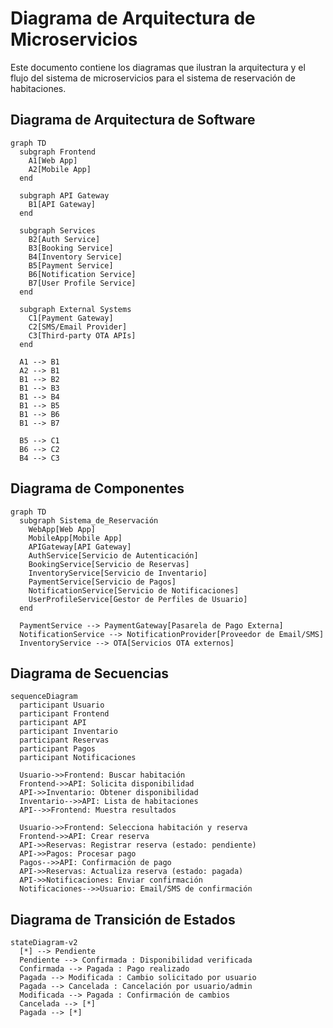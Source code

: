# Diagrama de Arquitectura de Microservicios

Este documento contiene los diagramas que ilustran la arquitectura y el flujo del sistema de microservicios para el sistema de reservación de habitaciones.

## Diagrama de Arquitectura de Software

```mermaid
graph TD
  subgraph Frontend
    A1[Web App]
    A2[Mobile App]
  end

  subgraph API Gateway
    B1[API Gateway]
  end

  subgraph Services
    B2[Auth Service]
    B3[Booking Service]
    B4[Inventory Service]
    B5[Payment Service]
    B6[Notification Service]
    B7[User Profile Service]
  end

  subgraph External Systems
    C1[Payment Gateway]
    C2[SMS/Email Provider]
    C3[Third-party OTA APIs]
  end

  A1 --> B1
  A2 --> B1
  B1 --> B2
  B1 --> B3
  B1 --> B4
  B1 --> B5
  B1 --> B6
  B1 --> B7

  B5 --> C1
  B6 --> C2
  B4 --> C3
```

## Diagrama de Componentes

```mermaid
graph TD
  subgraph Sistema_de_Reservación
    WebApp[Web App]
    MobileApp[Mobile App]
    APIGateway[API Gateway]
    AuthService[Servicio de Autenticación]
    BookingService[Servicio de Reservas]
    InventoryService[Servicio de Inventario]
    PaymentService[Servicio de Pagos]
    NotificationService[Servicio de Notificaciones]
    UserProfileService[Gestor de Perfiles de Usuario]
  end

  PaymentService --> PaymentGateway[Pasarela de Pago Externa]
  NotificationService --> NotificationProvider[Proveedor de Email/SMS]
  InventoryService --> OTA[Servicios OTA externos]
```

## Diagrama de Secuencias

```mermaid
sequenceDiagram
  participant Usuario
  participant Frontend
  participant API
  participant Inventario
  participant Reservas
  participant Pagos
  participant Notificaciones

  Usuario->>Frontend: Buscar habitación
  Frontend->>API: Solicita disponibilidad
  API->>Inventario: Obtener disponibilidad
  Inventario-->>API: Lista de habitaciones
  API-->>Frontend: Muestra resultados

  Usuario->>Frontend: Selecciona habitación y reserva
  Frontend->>API: Crear reserva
  API->>Reservas: Registrar reserva (estado: pendiente)
  API->>Pagos: Procesar pago
  Pagos-->>API: Confirmación de pago
  API->>Reservas: Actualiza reserva (estado: pagada)
  API->>Notificaciones: Enviar confirmación
  Notificaciones-->>Usuario: Email/SMS de confirmación
```

## Diagrama de Transición de Estados

```mermaid
stateDiagram-v2
  [*] --> Pendiente
  Pendiente --> Confirmada : Disponibilidad verificada
  Confirmada --> Pagada : Pago realizado
  Pagada --> Modificada : Cambio solicitado por usuario
  Pagada --> Cancelada : Cancelación por usuario/admin
  Modificada --> Pagada : Confirmación de cambios
  Cancelada --> [*]
  Pagada --> [*]
```